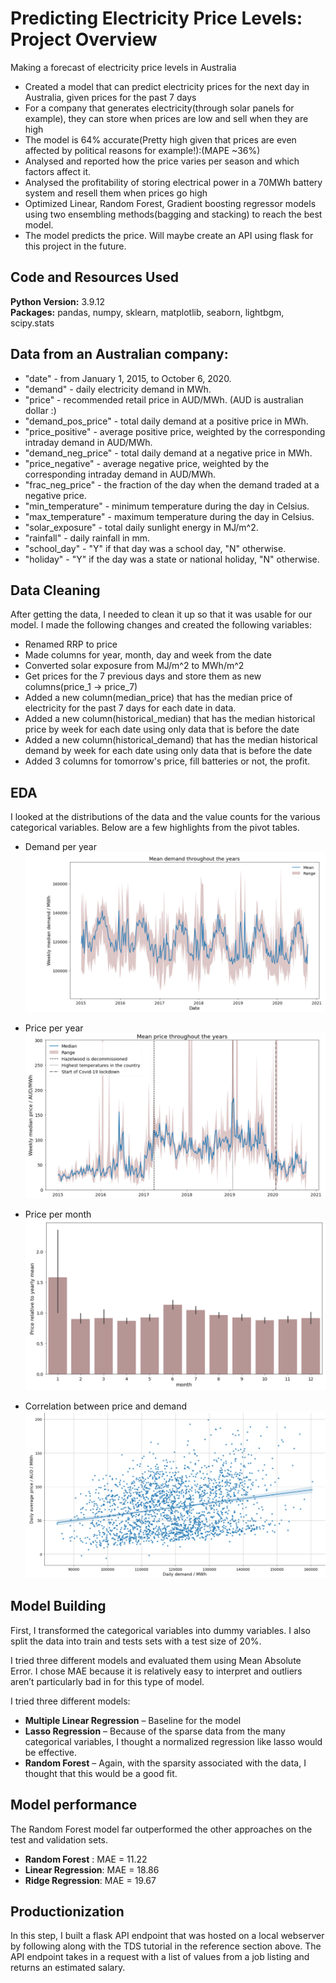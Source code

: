 # Predicting Electricity Price Levels: Project Overview 
Making a forecast of electricity price levels in Australia

* Created a model that can predict electricity prices for the next day in Australia, given prices for the past 7 days 
* For a company that generates electricity(through solar panels for example), they can store when prices are low and sell when they are high
* The model is 64% accurate(Pretty high given that prices are even affected by political reasons for example!):(MAPE ~36%)
* Analysed and reported how the price varies per season and which factors affect it.
* Analysed the profitability of storing electrical power in a 70MWh battery system and resell them when prices go high
* Optimized Linear, Random Forest, Gradient boosting regressor models using two ensembling methods(bagging and stacking) to reach the best model.
* The model predicts the price. Will maybe create an API using flask for this project in the future.



## Code and Resources Used 
**Python Version:** 3.9.12 <br>
**Packages:** pandas, numpy, sklearn, matplotlib, seaborn, lightbgm, scipy.stats 


## Data from an Australian company:

* "date" - from January 1, 2015, to October 6, 2020.
* "demand" - daily electricity demand in MWh.
* "price" - recommended retail price in AUD/MWh. (AUD is australian dollar :)
* "demand_pos_price" - total daily demand at a positive price in MWh.
* "price_positive" - average positive price, weighted by the corresponding intraday demand in AUD/MWh.
* "demand_neg_price" - total daily demand at a negative price in MWh.
* "price_negative" - average negative price, weighted by the corresponding intraday demand in AUD/MWh.
* "frac_neg_price" - the fraction of the day when the demand traded at a negative price.
* "min_temperature" - minimum temperature during the day in Celsius.
* "max_temperature" - maximum temperature during the day in Celsius.
* "solar_exposure" - total daily sunlight energy in MJ/m^2.
* "rainfall" - daily rainfall in mm.
* "school_day" - "Y" if that day was a school day, "N" otherwise.
* "holiday" - "Y" if the day was a state or national holiday, "N" otherwise. 

## Data Cleaning
After getting the data, I needed to clean it up so that it was usable for our model. I made the following changes and created the following variables:

*	Renamed RRP to price
*	Made columns for year, month, day and week from the date
*	Converted solar exposure from MJ/m^2 to MWh/m^2
*	Get prices for the 7 previous days and store them as new columns(price_1 -> price_7)
*	Added a new column(median_price) that has the median price of electricity for the past 7 days for each date in data.
*	Added a new column(historical_median) that has the median historical price by week for each date using only data that is before the date
*	Added a new column(historical_demand) that has the median historical demand by week for each date using only data that is before the date
*	Added 3 columns for tomorrow's price, fill batteries or not, the profit.



## EDA
I looked at the distributions of the data and the value counts for the various categorical variables. Below are a few highlights from the pivot tables.
* Demand per year
![alt text](https://github.com/KamgangAnthony/Predicting-Electricity-Price-Levels-/blob/main/photos/Screenshot%202022-07-03%20160233.png "Demand per year")

* Price per year
![alt text](https://github.com/KamgangAnthony/Predicting-Electricity-Price-Levels-/blob/main/photos/Screenshot%202022-07-03%20161956.png "Price per year")

* Price per month
![alt text](https://github.com/KamgangAnthony/Predicting-Electricity-Price-Levels-/blob/main/photos/Screenshot%202022-07-03%20160528.png "Price per month")

* Correlation between price and demand
![alt text](https://github.com/KamgangAnthony/Predicting-Electricity-Price-Levels-/blob/main/photos/Screenshot%202022-07-03%20160928.png "Correlation between price and demand")

## Model Building 

First, I transformed the categorical variables into dummy variables. I also split the data into train and tests sets with a test size of 20%.   

I tried three different models and evaluated them using Mean Absolute Error. I chose MAE because it is relatively easy to interpret and outliers aren’t particularly bad in for this type of model.   

I tried three different models:
*	**Multiple Linear Regression** – Baseline for the model
*	**Lasso Regression** – Because of the sparse data from the many categorical variables, I thought a normalized regression like lasso would be effective.
*	**Random Forest** – Again, with the sparsity associated with the data, I thought that this would be a good fit. 

## Model performance
The Random Forest model far outperformed the other approaches on the test and validation sets. 
*	**Random Forest** : MAE = 11.22
*	**Linear Regression**: MAE = 18.86
*	**Ridge Regression**: MAE = 19.67

## Productionization 
In this step, I built a flask API endpoint that was hosted on a local webserver by following along with the TDS tutorial in the reference section above. The API endpoint takes in a request with a list of values from a job listing and returns an estimated salary. 



